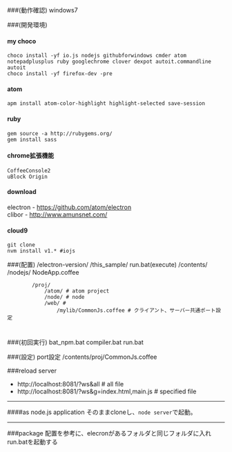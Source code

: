 ###(動作確認)
windows7

###(開発環境)
#### my choco
	choco install -yf io.js nodejs githubforwindows cmder atom notepadplusplus ruby googlechrome clover dexpot autoit.commandline autoit
	choco install -yf firefox-dev -pre
#### atom
	apm install atom-color-highlight highlight-selected save-session
#### ruby
	gem source -a http://rubygems.org/
	gem install sass
#### chrome拡張機能
	CoffeeConsole2
	uBlock Origin
#### download
electron - https://github.com/atom/electron  
clibor - http://www.amunsnet.com/


#### cloud9
	git clone
	nvm install v1.* #iojs

###(配置)
	/electron-version/
	/this_sample/
		run.bat(execute)
		/contents/
			/nodejs/
				NodeApp.coffee

			/proj/
				/atom/ # atom project
				/node/ # node
				/web/ #
					/mylib/CommonJs.coffee # クライアント、サーバー共通ポート設定
#

###(初回実行)
	bat_npm.bat
	compiler.bat
	run.bat

###(設定)
port設定
	/contents/proj/CommonJs.coffee


###reload server
* http://localhost:8081/?ws&all # all file
* http://localhost:8081/?ws&g=index.html,main.js # specified file

---
####as node.js application
そのままcloneし、`node server`で起動。


---
###package
配置を参考に、elecronがあるフォルダと同じフォルダに入れrun.batを起動する
